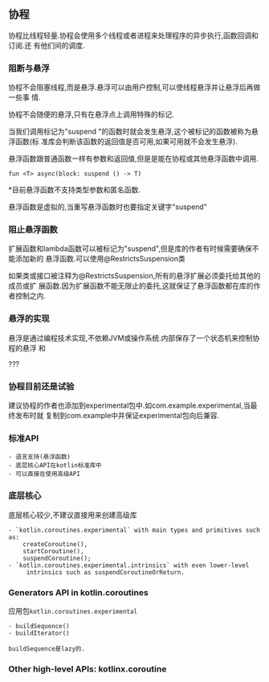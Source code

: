 ## 协程
协程比线程轻量.协程会使用多个线程或者进程来处理程序的异步执行,函数回调和订阅.还
有他们间的调度.

### 阻断与悬浮
协程不会阻塞线程,而是悬浮.悬浮可以由用户控制,可以使线程悬浮并让悬浮后再做一些事
情.

协程不会随便的悬浮,只有在悬浮点上调用特殊的标记.

当我们调用标记为"suspend "的函数时就会发生悬浮,这个被标记的函数被称为悬浮函数(标
准库会判断该函数的返回值是否可用,如果可用就不会发生悬浮).

悬浮函数跟普通函数一样有参数和返回值,但是是能在协程或其他悬浮函数中调用.

	fun <T> async(block: suspend () -> T)

*目前悬浮函数不支持类型参数和匿名函数.

悬浮函数是虚拟的,当重写悬浮函数时也要指定关键字"suspend"

### 阻止悬浮函数
扩展函数和lambda函数可以被标记为"suspend",但是库的作者有时候需要确保不能添加新的
悬浮函数.可以使用@RestrictsSuspension类

如果类或接口被注释为@RestrictsSuspension,所有的悬浮扩展必须委托给其他的成员或扩
展函数.因为扩展函数不能无限止的委托,这就保证了悬浮函数都在库的作者控制之内.

### 悬浮的实现
悬浮是通过编程技术实现,不依赖JVM或操作系统.内部保存了一个状态机来控制协程的悬浮
和

???

### 协程目前还是试验

建议协程的作者也添加到experimental包中.如com.example.experimental,当最终发布时就
复制到com.example中并保证experimental包向后兼容.


### 标准API
	
	- 语言支持(悬浮函数)
	- 底层核心API在kotlin标准库中
	- 可以直接在使用高级API

### 底层核心
底层核心较少,不建议直接用来创建高级库

	- `kotlin.coroutines.experimental` with main types and primitives such as:
		createCoroutine(),
		startCoroutine(),
		suspendCoroutine();
	- `kotlin.coroutines.experimental.intrinsics` with even lower-level
		 intrinsics such as suspendCoroutineOrReturn.

### Generators API in kotlin.coroutines
应用包`kotlin.coroutines.experimental`

	- buildSequence()
	- buildIterator()

	buildSequence是lazy的.

### Other high-level APIs: kotlinx.coroutine

